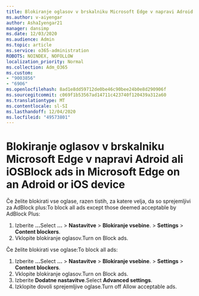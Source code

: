 ```yaml
---
title: Blokiranje oglasov v brskalniku Microsoft Edge v napravi Adroid ali iOS
ms.author: v-aiyengar
author: AshaIyengar21
manager: dansimp
ms.date: 12/03/2020
ms.audience: Admin
ms.topic: article
ms.service: o365-administration
ROBOTS: NOINDEX, NOFOLLOW
localization_priority: Normal
ms.collection: Adm_O365
ms.custom:
- "9003856"
- "6906"
ms.openlocfilehash: 8ad1e8dd59712de0be46c90bee24b0e8d290906f
ms.sourcegitcommit: c069f1b53567ad14711c423740f120439a312a60
ms.translationtype: MT
ms.contentlocale: sl-SI
ms.lasthandoff: 12/04/2020
ms.locfileid: "49573801"
---
```

# <a name="block-ads-in-microsoft-edge-on-an-adroid-or-ios-device"></a><span data-ttu-id="3e0e3-102">Blokiranje oglasov v brskalniku Microsoft Edge v napravi Adroid ali iOS</span><span class="sxs-lookup"><span data-stu-id="3e0e3-102">Block ads in Microsoft Edge on an Adroid or iOS device</span></span>

<span data-ttu-id="3e0e3-103">Če želite blokirati vse oglase, razen tistih, za katere velja, da so sprejemljivi za AdBlock plus:</span><span class="sxs-lookup"><span data-stu-id="3e0e3-103">To block all ads except those deemed acceptable by AdBlock Plus:</span></span>
1. <span data-ttu-id="3e0e3-104">Izberite **...**</span><span class="sxs-lookup"><span data-stu-id="3e0e3-104">Select **…**</span></span><span data-ttu-id="3e0e3-105"> > **Nastavitve**  >  **Blokiranje vsebine**.</span><span class="sxs-lookup"><span data-stu-id="3e0e3-105"> > **Settings** > **Content blockers**.</span></span>
2. <span data-ttu-id="3e0e3-106">Vklopite blokiranje oglasov.</span><span class="sxs-lookup"><span data-stu-id="3e0e3-106">Turn on Block ads.</span></span>

<span data-ttu-id="3e0e3-107">Če želite blokirati vse oglase:</span><span class="sxs-lookup"><span data-stu-id="3e0e3-107">To block all ads:</span></span>
1. <span data-ttu-id="3e0e3-108">Izberite **...**</span><span class="sxs-lookup"><span data-stu-id="3e0e3-108">Select **…**</span></span><span data-ttu-id="3e0e3-109"> > **Nastavitve**  >  **Blokiranje vsebine**.</span><span class="sxs-lookup"><span data-stu-id="3e0e3-109"> > **Settings** > **Content blockers**.</span></span>
2. <span data-ttu-id="3e0e3-110">Vklopite blokiranje oglasov.</span><span class="sxs-lookup"><span data-stu-id="3e0e3-110">Turn on Block ads.</span></span>
3. <span data-ttu-id="3e0e3-111">Izberite **Dodatne nastavitve**.</span><span class="sxs-lookup"><span data-stu-id="3e0e3-111">Select **Advanced settings**.</span></span>
4. <span data-ttu-id="3e0e3-112">Izklopite dovoli sprejemljive oglase.</span><span class="sxs-lookup"><span data-stu-id="3e0e3-112">Turn off Allow acceptable ads.</span></span>